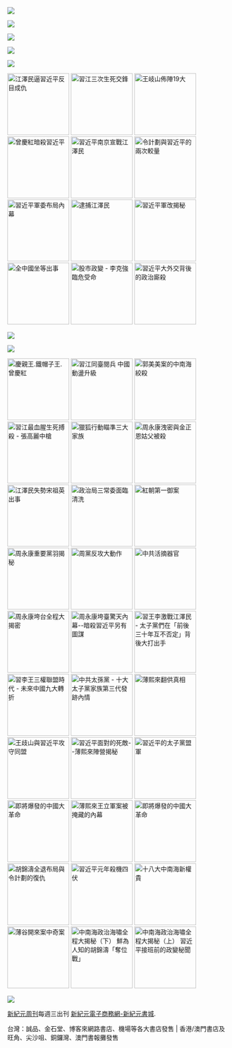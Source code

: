 ﻿<a id="user-content-header" href="https://d1bs7d0c3yukfm.cloudfront.net/cn/books/shop?m=https://d1bs7d0c3yukfm.cloudfront.net&amp;u=234234343244324"><img border="0" src="https://cloud.githubusercontent.com/assets/19661274/16028172/eb36cb2e-321f-11e6-90e4-c0677ebd0759.jpg" style="max-width:100%;"></a>


<p><img src="https://cloud.githubusercontent.com/assets/19661274/16099610/8207e1c8-339c-11e6-93e0-b78ff89e6833.png"></p>
<P><a href="https://d1bs7d0c3yukfm.cloudfront.net/cn/book/新紀元中國時局暢銷書合集-86717373"><img src="https://cloud.githubusercontent.com/assets/19661274/16540320/e3b84ce6-40a3-11e6-9cf8-29836025d40d.jpg"></a></p>
<p><a id="user-content-book-043" href="https://d1bs7d0c3yukfm.cloudfront.net/cn/book/習近平軍改揭秘-6035271?m=https://d1bs7d0c3yukfm.cloudfront.net&amp;u=234234343244324" title="習近平軍改揭秘" target="_blank"><img src="https://cloud.githubusercontent.com/assets/19661274/16367373/076076ec-3c66-11e6-87ef-b34708094bae.jpg"></a></p>

<p><img src="https://cloud.githubusercontent.com/assets/19661274/16367374/07610922-3c66-11e6-9d9d-30a5d3141c24.jpg"></p>
<p>
<a id="user-content-book-032" href="https://d1bs7d0c3yukfm.cloudfront.net/cn/book/江澤民逼習近平反目成仇-41637146?m=https://d1bs7d0c3yukfm.cloudfront.net&amp;u=234234343244324" title="江澤民逼習近平反目成仇"><img border="0" width="140" alt="江澤民逼習近平反目成仇" src="https://cloud.githubusercontent.com/assets/19661274/15989149/cfa15520-30b0-11e6-962b-d8b2ffdc4326.jpg" style="max-width:100%;"></a>
<a id="user-content-book-024" href="https://d1bs7d0c3yukfm.cloudfront.net/cn/book/習江三次生死交鋒-86283711?m=https://d1bs7d0c3yukfm.cloudfront.net&amp;u=234234343244324" title="習江三次生死交鋒"><img border="0" width="140" alt="習江三次生死交鋒" src="https://cloud.githubusercontent.com/assets/19661274/15989140/cf68ccdc-30b0-11e6-994e-ca0a6ac63bdc.jpg" style="max-width:100%;"></a>
<a id="user-content-book-036" href="https://d1bs7d0c3yukfm.cloudfront.net/cn/book/王岐山佈陣-大-4564658?m=https://d1bs7d0c3yukfm.cloudfront.net&amp;u=234234343244324" title="王岐山佈陣19大"><img border="0" width="140" alt="王岐山佈陣19大" src="https://cloud.githubusercontent.com/assets/19661274/15989145/cf9165d4-30b0-11e6-8bc2-eebf43a81bab.jpg" style="max-width:100%;"></a>
<a id="user-content-book-025" href="https://d1bs7d0c3yukfm.cloudfront.net/cn/book/曾慶紅暗殺習近平-78513876?m=https://d1bs7d0c3yukfm.cloudfront.net&amp;u=234234343244324" title="曾慶紅暗殺習近平"><img border="0" width="140" alt="曾慶紅暗殺習近平" src="https://cloud.githubusercontent.com/assets/19661274/15989141/cf6c9100-30b0-11e6-872b-5fa876869a82.jpg" style="max-width:100%;"></a>
<a id="user-content-book-029" href="https://d1bs7d0c3yukfm.cloudfront.net/cn/book/習近平南京宣戰江澤民-62030178?m=https://d1bs7d0c3yukfm.cloudfront.net&amp;u=234234343244324" title="習近平南京宣戰江澤民 "><img border="0" width="140" alt="習近平南京宣戰江澤民 " src="https://cloud.githubusercontent.com/assets/19661274/15989150/cfa4e686-30b0-11e6-9033-f8b8bbf129d8.jpg" style="max-width:100%;"></a>
<a id="user-content-book-031" href="https://d1bs7d0c3yukfm.cloudfront.net/cn/book/令計劃與習近平的兩次較量-62283566?m=https://d1bs7d0c3yukfm.cloudfront.net&amp;u=234234343244324" title="令計劃與習近平的兩次較量"><img border="0" width="140" alt="令計劃與習近平的兩次較量" src="https://cloud.githubusercontent.com/assets/19661274/15989148/cfa0765a-30b0-11e6-855e-1f4d1f59390b.jpg" style="max-width:100%;"></a>
<a id="user-content-book-028" href="https://d1bs7d0c3yukfm.cloudfront.net/cn/book/習近平軍委布局內幕-23763445?m=https://d1bs7d0c3yukfm.cloudfront.net&amp;u=234234343244324" title="習近平軍委布局內幕"><img border="0" width="140" alt="習近平軍委布局內幕" src="https://cloud.githubusercontent.com/assets/19661274/15989139/cf65985a-30b0-11e6-9c96-b9bc1aceebbd.jpg" style="max-width:100%;"></a>
<a id="user-content-book-034" href="https://d1bs7d0c3yukfm.cloudfront.net/cn/book/逮捕江澤民-33815372?m=https://d1bs7d0c3yukfm.cloudfront.net&amp;u=234234343244324" title="逮捕江澤民"><img border="0" width="140" alt="逮捕江澤民" src="https://cloud.githubusercontent.com/assets/19661274/15989147/cf9c7b40-30b0-11e6-9f4c-2daced437446.jpg" style="max-width:100%;"></a>
<a id="user-content-book-043" href="https://d1bs7d0c3yukfm.cloudfront.net/cn/book/習近平軍改揭秘-6035271?m=https://d1bs7d0c3yukfm.cloudfront.net&amp;u=234234343244324" title="習近平軍改揭秘"><img border="0" width="140" alt="習近平軍改揭秘" src="https://cloud.githubusercontent.com/assets/19661274/15989143/cf70da30-30b0-11e6-9759-98a18889d34e.jpg" style="max-width:100%;"></a>
<a id="user-content-book-041" href="https://d1bs7d0c3yukfm.cloudfront.net/cn/book/全中國坐等出事-83785724?m=https://d1bs7d0c3yukfm.cloudfront.net&amp;u=234234343244324" title="全中國坐等出事"><img border="0" width="140" alt="全中國坐等出事" src="https://cloud.githubusercontent.com/assets/19661274/15989142/cf6f6d3a-30b0-11e6-8fa2-48cb8a4aff31.jpg" style="max-width:100%;"></a>
<a id="user-content-book-035" href="https://d1bs7d0c3yukfm.cloudfront.net/cn/book/股市政變-李克強臨危受命-43453177?m=https://d1bs7d0c3yukfm.cloudfront.net&amp;u=234234343244324" title="股市政變 - 李克強臨危受命"><img border="0" width="140" alt="股市政變 - 李克強臨危受命" src="https://cloud.githubusercontent.com/assets/19661274/15989146/cf9930a2-30b0-11e6-88af-7093c6d7d5c9.jpg" style="max-width:100%;"></a>
<a id="user-content-book-042" href="https://d1bs7d0c3yukfm.cloudfront.net/cn/book/習近平大外交背後政治廝殺-40688583?m=https://d1bs7d0c3yukfm.cloudfront.net&amp;u=234234343244324" title="習近平大外交背後的政治廝殺"><img border="0" width="140" alt="習近平大外交背後的政治廝殺" src="https://cloud.githubusercontent.com/assets/19661274/15989144/cf7381e0-30b0-11e6-88b5-95a94059cc3f.jpg" style="max-width:100%;"></a></p>

<p><a href="https://d1bs7d0c3yukfm.cloudfront.net/cn/book/王岐山佈陣-大-4564658?m=https://d1bs7d0c3yukfm.cloudfront.net&amp;u=234234343244324" title="王岐山佈陣19大" target="_blank"><img src="https://cloud.githubusercontent.com/assets/19661274/16367393/69e42ad4-3c66-11e6-96a8-a3de5e235ce2.jpg"></a></p>
<img src="https://cloud.githubusercontent.com/assets/19661274/16099611/82086396-339c-11e6-89e2-241320f5f270.png">

<p>
<a id="user-content-book-040" href="https://d1bs7d0c3yukfm.cloudfront.net/cn/book/慶親王-鐵帽子王-曾慶紅-55815877?m=https://d1bs7d0c3yukfm.cloudfront.net&amp;u=234234343244324" title="慶親王.鐵帽子王.曾慶紅"><img border="0" width="140" alt="慶親王.鐵帽子王.曾慶紅" src="https://cloud.githubusercontent.com/assets/19661274/15994248/a0fc6362-3142-11e6-9bca-b245ff0478bc.jpg" style="max-width:100%;"></a>
<a id="user-content-book-039" href="https://d1bs7d0c3yukfm.cloudfront.net/cn/book/習江同臺閱兵-中國亂局升級-2234030?m=https://d1bs7d0c3yukfm.cloudfront.net&amp;u=234234343244324" title="習江同臺閱兵 中國動盪升級"><img border="0" width="140" alt="習江同臺閱兵 中國動盪升級" src="https://cloud.githubusercontent.com/assets/19661274/15994238/a09c6700-3142-11e6-92f2-6b6901fc6525.jpg" style="max-width:100%;"></a>
<a id="user-content-book-038" href="https://d1bs7d0c3yukfm.cloudfront.net/cn/book/郭美美案的中南海絞殺-26701543?m=https://d1bs7d0c3yukfm.cloudfront.net&amp;u=234234343244324" title="郭美美案的中南海絞殺"><img border="0" width="140" alt="郭美美案的中南海絞殺" src="https://cloud.githubusercontent.com/assets/19661274/15994239/a09eddfa-3142-11e6-8ccf-9fc82b32557c.jpg" style="max-width:100%;"></a>
<a id="user-content-book-037" href="https://d1bs7d0c3yukfm.cloudfront.net/cn/book/習江生死搏殺-張高麗中槍-1531260?m=https://d1bs7d0c3yukfm.cloudfront.net&amp;u=234234343244324" title="習江最血腥生死搏殺 - 張高麗中槍"><img border="0" width="140" alt="習江最血腥生死搏殺 - 張高麗中槍" src="https://cloud.githubusercontent.com/assets/19661274/15994240/a0a2131c-3142-11e6-8f43-479c9fb3be73.jpg" style="max-width:100%;"></a>
<a id="user-content-book-033" href="https://d1bs7d0c3yukfm.cloudfront.net/cn/book/獵狐行動瞄準三大家族-87864553?m=https://d1bs7d0c3yukfm.cloudfront.net&amp;u=234234343244324" title="獵狐行動瞄準三大家族"><img border="0" width="140" alt="獵狐行動瞄準三大家族" src="https://cloud.githubusercontent.com/assets/19661274/15994241/a0c751c2-3142-11e6-88e9-79aff840b423.jpg" style="max-width:100%;"></a>
<a id="user-content-book-030" href="https://d1bs7d0c3yukfm.cloudfront.net/cn/book/周永康洩密-金正恩姑父被殺-74302115?m=https://d1bs7d0c3yukfm.cloudfront.net&amp;u=234234343244324" title="周永康洩密與金正恩姑父被殺"><img border="0" width="140" alt="周永康洩密與金正恩姑父被殺" src="https://cloud.githubusercontent.com/assets/19661274/15994246/a0f94db2-3142-11e6-9a38-07ac2000e48b.jpg" style="max-width:100%;"></a>
<a id="user-content-book-027" href="https://d1bs7d0c3yukfm.cloudfront.net/cn/book/江澤民失勢宋祖英出事-60767265?m=https://d1bs7d0c3yukfm.cloudfront.net&amp;u=234234343244324" title="江澤民失勢宋祖英出事"><img border="0" width="140" alt="江澤民失勢宋祖英出事" src="https://cloud.githubusercontent.com/assets/19661274/15994242/a0cf1d30-3142-11e6-88e6-c3ef3e2b1bc0.jpg" style="max-width:100%;"></a>
<a id="user-content-book-026" href="https://d1bs7d0c3yukfm.cloudfront.net/cn/book/政治局三常委面臨清洗-14088477?m=https://d1bs7d0c3yukfm.cloudfront.net&amp;u=234234343244324" title="政治局三常委面臨清洗"><img border="0" width="140" alt="政治局三常委面臨清洗" src="https://cloud.githubusercontent.com/assets/19661274/15994247/a0f9677a-3142-11e6-9f06-b08f355ea815.jpg" style="max-width:100%;"></a>
<a id="user-content-book-023" href="https://d1bs7d0c3yukfm.cloudfront.net/cn/book/紅朝第一御案-11540833?m=https://d1bs7d0c3yukfm.cloudfront.net&amp;u=234234343244324" title="紅朝第一御案"><img border="0" width="140" alt="紅朝第一御案" src="https://cloud.githubusercontent.com/assets/19661274/15994245/a0f3c6da-3142-11e6-80a7-6a23c90f2894.jpg" style="max-width:100%;"></a>
<a id="user-content-book-022" href="https://d1bs7d0c3yukfm.cloudfront.net/cn/book/周永康重要黨羽揭秘-7518137?m=https://d1bs7d0c3yukfm.cloudfront.net&amp;u=234234343244324" title="周永康重要黨羽揭秘"><img border="0" width="140" alt="周永康重要黨羽揭秘" src="https://cloud.githubusercontent.com/assets/19661274/15994244/a0d202ca-3142-11e6-92cb-22367e274a3e.jpg" style="max-width:100%;"></a>
<a id="user-content-book-021" href="https://d1bs7d0c3yukfm.cloudfront.net/cn/book/周黨反攻大動作-61265772?m=https://d1bs7d0c3yukfm.cloudfront.net&amp;u=234234343244324" title="周黨反攻大動作"><img border="0" width="140" alt="周黨反攻大動作" src="https://cloud.githubusercontent.com/assets/19661274/15994243/a0cfece2-3142-11e6-872d-29c0401c45ab.jpg" style="max-width:100%;"></a>
<a id="user-content-book-020" href="https://d1bs7d0c3yukfm.cloudfront.net/cn/book/中共活摘器官-40473187?m=https://d1bs7d0c3yukfm.cloudfront.net&amp;u=234234343244324" title="中共活摘器官"><img border="0" width="140" alt="中共活摘器官" src="https://cloud.githubusercontent.com/assets/19661274/15994249/a0ff31e6-3142-11e6-9e5b-9a5571656579.jpg" style="max-width:100%;"></a>
<a id="user-content-book-018" href="https://d1bs7d0c3yukfm.cloudfront.net/cn/book/周永康垮台全程大揭密-73274864?m=https://d1bs7d0c3yukfm.cloudfront.net&amp;u=234234343244324" title="周永康垮台全程大揭密"><img border="0" width="140" alt="周永康垮台全程大揭密" src="https://cloud.githubusercontent.com/assets/19661274/15994436/2e82efee-3148-11e6-9000-4161512d3e95.jpg" style="max-width:100%;"></a>
<a id="user-content-book-017" href="https://d1bs7d0c3yukfm.cloudfront.net/cn/book/周永康垮臺驚天內幕-77636680?m=https://d1bs7d0c3yukfm.cloudfront.net&amp;u=234234343244324" title="周永康垮臺驚天內幕--暗殺習近平另有圖謀"><img border="0" width="140" alt="周永康垮臺驚天內幕--暗殺習近平另有圖謀" src="https://cloud.githubusercontent.com/assets/19661274/15994435/2e7fd19c-3148-11e6-95c4-5d59b0425bec.jpg" style="max-width:100%;"></a>
<a id="user-content-book-016" href="https://d1bs7d0c3yukfm.cloudfront.net/cn/book/習王李激戰江澤民-73467771?m=https://d1bs7d0c3yukfm.cloudfront.net&amp;u=234234343244324" title="習王李激戰江澤民 - 太子黨們在「前後三十年互不否定」背後大打出手"><img border="0" width="140" alt="習王李激戰江澤民 - 太子黨們在「前後三十年互不否定」背後大打出手" src="https://cloud.githubusercontent.com/assets/19661274/15994433/2e7ce720-3148-11e6-84dd-bbb86ec0372f.jpg" style="max-width:100%;"></a>
<a id="user-content-book-015" href="https://d1bs7d0c3yukfm.cloudfront.net/cn/book/習李王三權聯盟時代-47008215?m=https://d1bs7d0c3yukfm.cloudfront.net&amp;u=234234343244324" title="習李王三權聯盟時代 - 未來中國九大轉折"><img border="0" width="140" alt="習李王三權聯盟時代 - 未來中國九大轉折" src="https://cloud.githubusercontent.com/assets/19661274/15994434/2e7df4a8-3148-11e6-8b0c-0dff2457d97e.jpg" style="max-width:100%;"></a>
<a id="user-content-book-014" href="https://d1bs7d0c3yukfm.cloudfront.net/cn/book/中共太孫黨-82582037?m=https://d1bs7d0c3yukfm.cloudfront.net&amp;u=234234343244324" title="中共太孫黨 - 十大太子黨家族第三代發跡內情"><img border="0" width="140" alt="中共太孫黨 - 十大太子黨家族第三代發跡內情" src="https://cloud.githubusercontent.com/assets/19661274/15994432/2e5d262e-3148-11e6-9ac4-403dafef190f.jpg" style="max-width:100%;"></a>
<a id="user-content-book-013" href="https://d1bs7d0c3yukfm.cloudfront.net/cn/book/薄熙來翻供真相-84243323?m=https://d1bs7d0c3yukfm.cloudfront.net&amp;u=234234343244324" title="薄熙來翻供真相"><img border="0" width="140" alt="薄熙來翻供真相" src="https://cloud.githubusercontent.com/assets/19661274/15994431/2e5a2b7c-3148-11e6-9915-44e876b2a2ad.jpg" style="max-width:100%;"></a>
<a id="user-content-book-012" href="https://d1bs7d0c3yukfm.cloudfront.net/cn/book/王歧山與習近平攻守同盟-77762557?m=https://d1bs7d0c3yukfm.cloudfront.net&amp;u=234234343244324" title="王歧山與習近平攻守同盟"><img border="0" width="140" alt="王歧山與習近平攻守同盟" src="https://cloud.githubusercontent.com/assets/19661274/15994430/2e5741be-3148-11e6-9c7c-3281d71488cb.jpg" style="max-width:100%;"></a>
<a id="user-content-book-011" href="https://d1bs7d0c3yukfm.cloudfront.net/cn/book/習近平面對的死敵-78465537?m=https://d1bs7d0c3yukfm.cloudfront.net&amp;u=234234343244324" title="習近平面對的死敵--薄熙來陣營揭秘"><img border="0" width="140" alt="習近平面對的死敵--薄熙來陣營揭秘" src="https://cloud.githubusercontent.com/assets/19661274/15994429/2e5576ea-3148-11e6-945a-d205ba621eaa.jpg" style="max-width:100%;"></a>
<a id="user-content-book-010" href="https://d1bs7d0c3yukfm.cloudfront.net/cn/book/習近平的太子黨盟軍-87834532?m=https://d1bs7d0c3yukfm.cloudfront.net&amp;u=234234343244324" title="習近平的太子黨盟軍"><img border="0" width="140" alt="習近平的太子黨盟軍" src="https://cloud.githubusercontent.com/assets/19661274/15994428/2e512af4-3148-11e6-95d4-1c4185121673.jpg" style="max-width:100%;"></a>
<a id="user-content-book-009" href="https://d1bs7d0c3yukfm.cloudfront.net/cn/book/即將爆發的中國大革命-68880132?m=https://d1bs7d0c3yukfm.cloudfront.net&amp;u=234234343244324" title="即將爆發的中國大革命"><img border="0" width="140" alt="即將爆發的中國大革命" src="https://cloud.githubusercontent.com/assets/19661274/15994427/2e4ecab6-3148-11e6-80cc-383d955b4083.jpg" style="max-width:100%;"></a>
<a id="user-content-book-008" href="https://d1bs7d0c3yukfm.cloudfront.net/cn/book/薄熙來王立軍案被掩藏內幕-84382038?m=https://d1bs7d0c3yukfm.cloudfront.net&amp;u=234234343244324" title="薄熙來王立軍案被掩藏的內幕"><img border="0" width="140" alt="薄熙來王立軍案被掩藏的內幕" src="https://cloud.githubusercontent.com/assets/19661274/15994442/2eb80f9e-3148-11e6-80aa-cc0a13b7ac1e.jpg" style="max-width:100%;"></a>
<a id="user-content-book-007" href="https://d1bs7d0c3yukfm.cloudfront.net/cn/book/即將爆發的中國大革命-68880132?m=https://d1bs7d0c3yukfm.cloudfront.net&amp;u=234234343244324" title="即將爆發的中國大革命"><img border="0" width="140" alt="即將爆發的中國大革命" src="https://cloud.githubusercontent.com/assets/19661274/15994427/2e4ecab6-3148-11e6-80cc-383d955b4083.jpg" style="max-width:100%;"></a>
<a id="user-content-book-006" href="/xjybook/XJY/blob/master/bookdetail6.htm" title="胡錦濤全退布局與令計劃的復仇"><img border="0" width="140" alt="胡錦濤全退布局與令計劃的復仇" src="https://cloud.githubusercontent.com/assets/19661274/15994525/56844ebe-314a-11e6-909b-c9e951d9b3f4.jpg" style="max-width:100%;"></a>
<a id="user-content-book-005" href="https://d1bs7d0c3yukfm.cloudfront.net/cn/book/習近平元年殺機四伏-45270042?m=https://d1bs7d0c3yukfm.cloudfront.net&amp;u=234234343244324" title="習近平元年殺機四伏"><img border="0" width="140" alt="習近平元年殺機四伏" src="https://cloud.githubusercontent.com/assets/19661274/15994524/567d63ec-314a-11e6-8848-3773b41c71ff.jpg" style="max-width:100%;"></a>
<a id="user-content-book-004" href="https://d1bs7d0c3yukfm.cloudfront.net/cn/book/十八大中南海新權貴-7836667?m=https://d1bs7d0c3yukfm.cloudfront.net&amp;u=234234343244324" title="十八大中南海新權貴"><img border="0" width="140" alt="十八大中南海新權貴" src="https://cloud.githubusercontent.com/assets/19661274/15994441/2eb09192-3148-11e6-8733-54dd3984c8fa.jpg" style="max-width:100%;"></a>
<a id="user-content-book-003" href="https://d1bs7d0c3yukfm.cloudfront.net/cn/book/薄谷開來案中奇案-53063660?m=https://d1bs7d0c3yukfm.cloudfront.net&amp;u=234234343244324" title="薄谷開來案中奇案"><img border="0" width="140" alt="薄谷開來案中奇案" src="https://cloud.githubusercontent.com/assets/19661274/15994440/2ead514e-3148-11e6-932b-eb0bd3ec25bc.jpg" style="max-width:100%;"></a>
<a id="user-content-book-002" href="https://d1bs7d0c3yukfm.cloudfront.net/cn/book/中南海政治海嘯大揭秘-下-46857856?m=https://d1bs7d0c3yukfm.cloudfront.net&amp;u=234234343244324" title="中南海政治海嘯全程大揭秘（下） 鮮為人知的胡錦濤「奪位戰」"><img border="0" width="140" alt="中南海政治海嘯全程大揭秘（下） 鮮為人知的胡錦濤「奪位戰」" src="https://cloud.githubusercontent.com/assets/19661274/15994438/2ea9a878-3148-11e6-8f2d-45fe89c92758.jpg" style="max-width:100%;"></a>
<a id="user-content-book-001" href="https://d1bs7d0c3yukfm.cloudfront.net/cn/book/中南海政治海嘯大揭秘-上-87220062?m=https://d1bs7d0c3yukfm.cloudfront.net&amp;u=234234343244324" title="中南海政治海嘯全程大揭秘（上） 習近平接班前的政變秘聞"><img border="0" width="140" alt="中南海政治海嘯全程大揭秘（上） 習近平接班前的政變秘聞" src="https://cloud.githubusercontent.com/assets/19661274/15994439/2ea9f576-3148-11e6-830a-01a672509334.jpg" style="max-width:100%;"></a></p>

<p><a id="user-content-book-024" href="https://d1bs7d0c3yukfm.cloudfront.net/cn/book/習江三次生死交鋒-86283711?m=https://d1bs7d0c3yukfm.cloudfront.net&amp;u=234234343244324" title="習江三次生死交鋒" target="_blank"><img src="https://cloud.githubusercontent.com/assets/19661274/16367413/93a574a4-3c66-11e6-9f25-98361bcaea2e.jpg"></a></p>

<p><a id="user-content-xjyweekly" href="https://github.com/zx168/XJY">新紀元周刊</a>每週三出刊
<a id="user-content-xjyweekly" href="https://d1bs7d0c3yukfm.cloudfront.net/cn/books/shop?m=https://d1bs7d0c3yukfm.cloudfront.net&amp;u=234234343244324">新紀元電子商務網-新紀元書城</a>.</p>

<p>台灣：誠品、金石堂、博客來網路書店、機場等各大書店發售 | 香港/澳門書店及旺角、尖沙咀、銅鑼灣、澳門書報攤發售</p>
